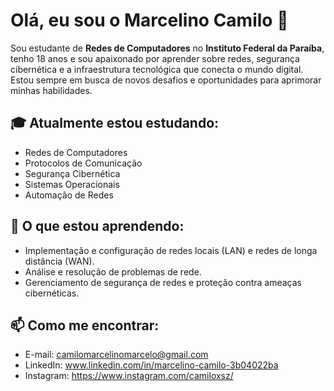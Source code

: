# Olá, eu sou o Marcelino Camilo 👋

Sou estudante de **Redes de Computadores** no **Instituto Federal da Paraíba**, tenho 18 anos e sou apaixonado por aprender sobre redes, segurança cibernética e a infraestrutura tecnológica que conecta o mundo digital. Estou sempre em busca de novos desafios e oportunidades para aprimorar minhas habilidades.

## 🎓 Atualmente estou estudando:
- Redes de Computadores
- Protocolos de Comunicação
- Segurança Cibernética
- Sistemas Operacionais
- Automação de Redes

## 🌱 O que estou aprendendo:
- Implementação e configuração de redes locais (LAN) e redes de longa distância (WAN).
- Análise e resolução de problemas de rede.
- Gerenciamento de segurança de redes e proteção contra ameaças cibernéticas.

## 📫 Como me encontrar:
- E-mail: camilomarcelinomarcelo@gmail.com
- LinkedIn: www.linkedin.com/in/marcelino-camilo-3b04022ba
- Instagram: https://www.instagram.com/camiloxsz/
